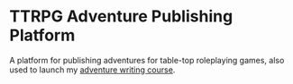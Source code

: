 # TTRPG Adventure Publishing Platform
A platform for publishing adventures for table-top roleplaying games, also used to launch my
[adventure writing course](https://rpgadventures.io/course/adventure-academy).
